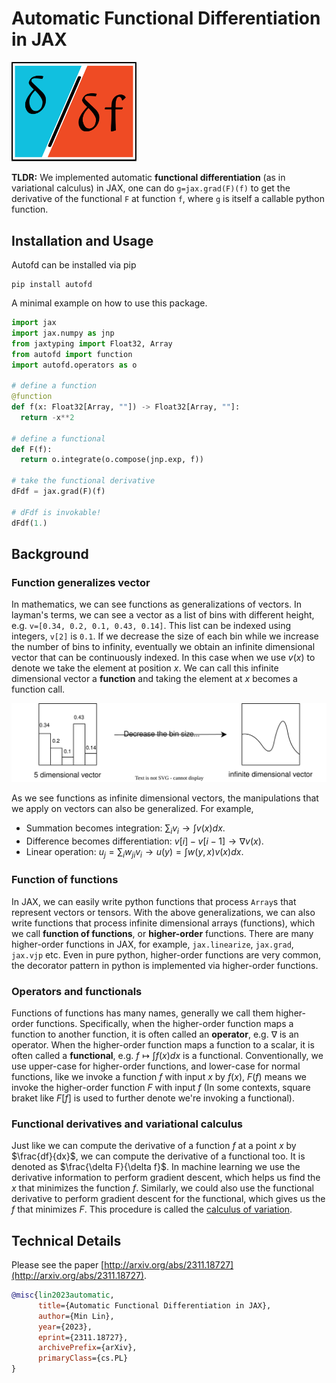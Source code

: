 # Automatic Functional Differentiation in JAX

<img src='./autofd.svg' width='200'>

**TLDR:** We implemented automatic **functional differentiation** (as in variational calculus) in JAX, one can do `g=jax.grad(F)(f)` to get the derivative of the functional `F` at function `f`, where `g` is itself a callable python function.

## Installation and Usage

Autofd can be installed via pip

``` shell
pip install autofd
```

A minimal example on how to use this package.

``` python
import jax
import jax.numpy as jnp
from jaxtyping import Float32, Array
from autofd import function
import autofd.operators as o

# define a function
@function
def f(x: Float32[Array, ""]) -> Float32[Array, ""]:
  return -x**2

# define a functional
def F(f):
  return o.integrate(o.compose(jnp.exp, f))

# take the functional derivative
dFdf = jax.grad(F)(f)

# dFdf is invokable!
dFdf(1.)
```

## Background

### Function generalizes vector

In mathematics, we can see functions as generalizations of vectors. In layman's terms, we can see a vector as a list of bins with different height, e.g. `v=[0.34, 0.2, 0.1, 0.43, 0.14]`. This list can be indexed using integers, `v[2]` is `0.1`. If we decrease the size of each bin while we increase the number of bins to infinity, eventually we obtain an infinite dimensional vector that can be continuously indexed. In this case when we use $v(x)$ to denote we take the element at position $x$. We can call this infinite dimensional vector a **function** and taking the element at $x$ becomes a function call.

![](./vector_to_function.svg)

As we see functions as infinite dimensional vectors, the manipulations that we apply on vectors can also be generalized. For example, 

- Summation becomes integration: $\sum_i v_i \rightarrow \int v(x) dx$.
- Difference becomes differentiation: $v[i]-v[i-1] \rightarrow \nabla v(x)$.
- Linear operation: $u_j=\sum_{i}w_{ji}v_i \rightarrow u(y)=\int w(y,x)v(x)dx$.

### Function of functions

In JAX, we can easily write python functions that process `Array`s that represent vectors or tensors. With the above generalizations, we can also write functions that process infinite dimensional arrays (functions), which we call **function of functions**, or **higher-order** functions. There are many higher-order functions in JAX, for example, `jax.linearize`, `jax.grad`, `jax.vjp` etc. Even in pure python, higher-order functions are very common, the decorator pattern in python is implemented via higher-order functions.

### Operators and functionals

Functions of functions has many names, generally we call them higher-order functions. Specifically, when the higher-order function maps a function to another function, it is often called an **operator**, e.g. $\nabla$ is an operator. When the higher-order function maps a function to a scalar, it is often called a **functional**, e.g. $f\mapsto \int f(x) dx$ is a functional. Conventionally, we use upper-case for higher-order functions, and lower-case for normal functions, like we invoke a function $f$ with input $x$ by $f(x)$, $F(f)$ means we invoke the higher-order function $F$ with input $f$ (In some contexts, square braket like $F[f]$ is used to further denote we're invoking a functional).

### Functional derivatives and variational calculus

Just like we can compute the derivative of a function $f$ at a point $x$ by $\frac{df}{dx}$, we can compute the derivative of a functional too. It is denoted as $\frac{\delta F}{\delta f}$. In machine learning we use the derivative information to perform gradient descent, which helps us find the $x$ that minimizes the function $f$. Similarly, we could also use the functional derivative to perform gradient descent for the functional, which gives us the $f$ that minimizes $F$. This procedure is called the [calculus of variation](https://en.wikipedia.org/wiki/Calculus_of_variations).

## Technical Details

Please see the paper [http://arxiv.org/abs/2311.18727](http://arxiv.org/abs/2311.18727).

``` bibtex
@misc{lin2023automatic,
      title={Automatic Functional Differentiation in JAX},
      author={Min Lin},
      year={2023},
      eprint={2311.18727},
      archivePrefix={arXiv},
      primaryClass={cs.PL}
}
```
